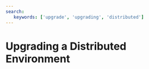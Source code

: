 ```yaml
---
search:
   keywords: ['upgrade', 'upgrading', 'distributed']
---
```


# Upgrading a Distributed Environment

